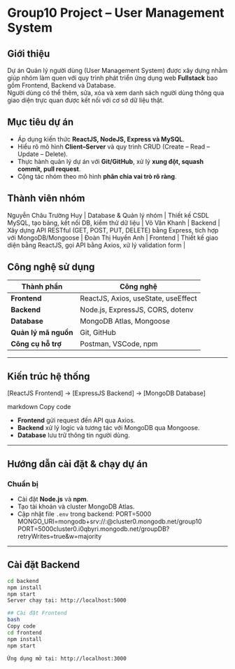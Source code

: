 ﻿# Group10 Project – User Management System

## Giới thiệu
Dự án Quản lý người dùng (User Management System) được xây dựng nhằm giúp nhóm làm quen với quy trình phát triển ứng dụng web **Fullstack** bao gồm Frontend, Backend và Database.  
Người dùng có thể thêm, sửa, xóa và xem danh sách người dùng thông qua giao diện trực quan được kết nối với cơ sở dữ liệu thật.

## Mục tiêu dự án
- Áp dụng kiến thức **ReactJS, NodeJS, Express và MySQL**.
- Hiểu rõ mô hình **Client–Server** và quy trình CRUD (Create – Read – Update – Delete).
- Thực hành quản lý dự án với **Git/GitHub**, xử lý **xung đột, squash commit, pull request**.
- Cộng tác nhóm theo mô hình **phân chia vai trò rõ ràng**.

## Thành viên nhóm

Nguyễn Châu Trường Huy | Database & Quản lý nhóm | Thiết kế CSDL MySQL, tạo bảng, kết nối DB, kiểm thử dữ liệu |
Võ Văn Khanh           | Backend | Xây dựng API RESTful (GET, POST, PUT, DELETE) bằng Express, tích hợp với MongoDB/Mongoose |
Đoàn Thị Huyền Anh     | Frontend | Thiết kế giao diện bằng ReactJS, gọi API bằng Axios, xử lý validation form |


## Công nghệ sử dụng

| Thành phần | Công nghệ |
|-------------|------------|
| **Frontend** | ReactJS, Axios, useState, useEffect |
| **Backend** | Node.js, ExpressJS, CORS, dotenv |
| **Database** | MongoDB Atlas, Mongoose |
| **Quản lý mã nguồn** | Git, GitHub |
| **Công cụ hỗ trợ** | Postman, VSCode, npm |

---

## Kiến trúc hệ thống
[ReactJS Frontend] → [ExpressJS Backend] → [MongoDB Database]

markdown
Copy code
- **Frontend** gửi request đến API qua Axios.
- **Backend** xử lý logic và tương tác với MongoDB qua Mongoose.
- **Database** lưu trữ thông tin người dùng.

---

## Hướng dẫn cài đặt & chạy dự án

### Chuẩn bị
- Cài đặt **Node.js** và **npm**.
- Tạo tài khoản và cluster MongoDB Atlas.
- Cập nhật file `.env` trong backend:
PORT=5000
MONGO_URI=mongodb+srv://<username>:<password>@cluster0.mongodb.net/group10
PORT=5000cluster0.i0qbyri.mongodb.net/groupDB?retryWrites=true&w=majority
---

## Cài đặt Backend
```bash
cd backend
npm install
npm start
Server chạy tại: http://localhost:5000

## Cài đặt Frontend
bash
Copy code
cd frontend
npm install
npm start

Ứng dụng mở tại: http://localhost:3000
